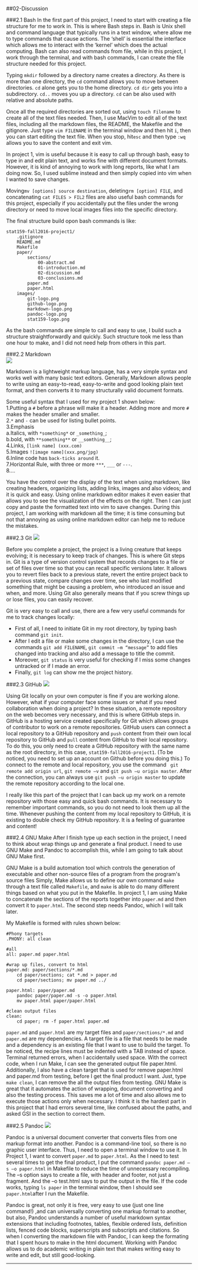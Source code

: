 ##02-Discussion  


###2.1 Bash
In the first part of this project, I need to start with creating a file structure for me to work in. This is where Bash steps in. Bash is Unix shell and command language that typically runs in a text window, where allow me to type commands that cause actions. The ‘shell’ is essential the interface which allows me to interact with the ‘kernel’ which does the actual computing. Bash can also read commands from file, while in this project, I work through the terminal, and with bash commands, I can create the file structure needed for this project.

Typing `mkdir` followed by a directory name creates a directory. As there is more than one directory, the `cd` command allows you to move between directories. `cd` alone gets you to the home directory. `cd dir` gets you into a subdirectory. `cd..` moves you up a directory. `cd` can be also used with relative and absolute paths.

Once all the required directories are sorted out, using `touch Filename` to create all of the text files needed. Then, I use MacVim to edit all of the text files, including all the markdown files, the README, the Makefile and the gitignore. Just type `vim FILENAME` in the terminal window and then hit `i`, then you can start editing the text file. When you stop, hit`esc` and then type `:wq` allows you to save the content and exit vim. 

In project 1, vim is useful because it is easy to call up through bash, easy to type in and edit plain text, and works fine with different document formats. However, it is kind of annoying to work with long reports, like what I am doing now. So, I used sublime instead and then simply copied into vim when I wanted to save changes. 

Moving`mv [options] source destination`, deleting`rm [option] FILE`, and concatenating `cat FILES > FIL2` files are also useful bash commands for this project, especially if you accidentally put the files under the wrong directory or need to move local images files into the specific directory. 

The final structure build opon bash commands is like:
```
stat159-fall2016-project1/
	.gitignore
	README.md
	Makefile
	paper/
		sections/
			00-abstract.md
			01-introduction.md
			02-discussion.md
			03-conclusions.md
		paper.md
		paper.html
	images/
		git-logo.png
		github-logo.png
		markdown-logo.png
		pandoc-logo.png
		stat159-logo.png
```

As the bash commands are simple to call and easy to use, I build such a structure straightforwardly and quickly. Such structure took me less than one hour to make, and I did not need help from others in this part.


###2.2 Markdown  
![](https://raw.githubusercontent.com/ucb-stat159/stat159-fall-2016/master/projects/proj01/images/markdown-logo.png)

Markdown is a lightweight markup language, has a very simple syntax and works well with many basic text editors. Generally, Markdown allows people to write using an easy-to-read, easy-to-write and good looking plain text format, and then converts it to many structurally valid document formats.

Some useful syntax that I used for my project 1 shown below:  
1.Putting a `#` before a phrase will make it a header. Adding more and more `#` makes the header smaller and smaller.  
2.`*` and `-` can be used for listing bullet points.  
3.Emphasis  
		a.Italics, with `*something*` or `_something_`;  
		b.bold, with `**something**` or `__somthing__`;  
4.Links, `[link name] (xxx.com)`  
5.Images `![image name](xxx.png/jpg)`  
6.Inline code has `back-ticks around` it.  
7.Horizontal Rule, with three or more `***`, `___` or `---`.  
8....  

You have the control over the display of the text when using markdown, like creating headers, organizing lists, adding links, images and also videos; and it is quick and easy. Using online markdown editor makes it even easier that allows you to see the visualization of the effects on the right. Then I can just copy and paste the formatted text into vim to save changes. During this project, I am working with markdown all the time; it is time consuming but not that annoying as using online markdown editor can help me to reduce the mistakes.  


###2.3 Git
![]( https://raw.githubusercontent.com/ucb-stat159/stat159-fall-2016/master/projects/proj01/images/git-logo.png)  

Before you complete a project, the project is a living creature that keeps evolving; it is necessary to keep track of changes. This is where Git steps in. Git is a type of version control system that records changes to a file or set of files over time so that you can recall specific versions later. It allows you to revert files back to a previous state, revert the entire project back to a previous state, compare changes over time, see who last modified something that might be causing a problem, who introduced an issue and when, and more. Using Git also generally means that if you screw things up or lose files, you can easily recover. 

Git is very easy to call and use, there are a few very useful commands for me to track changes locally:  
* First of all, I need to initiate Git in my root directory, by typing bash command `git init`.  
* After I edit a file or make some changes in the directory, I can use the commands `git add FILENAME`, `git commit –m “message”` to add files changed into tracking and also add a message to title the commit.  
* Moreover, `git status` is very useful for checking if I miss some changes untracked or if I made an error.  
* Finally, `git log` can show me the project history. 


###2.3 GitHub
![](https://raw.githubusercontent.com/ucb-stat159/stat159-fall-2016/master/projects/proj01/images/github-logo.png)  

Using Git locally on your own computer is fine if you are working alone. However, what if your computer face some issues or what if you need collaboration when doing a project? In these situation, a remote repository on the web becomes very necessary, and this is where GitHub steps in. GitHub is a hosting service created specifically for Git which allows groups of contributor to work on a remote repositories. GitHub users can connect a local repository to a GitHub repository and `push` content from their own local repository to GitHub and `pull` content from GitHub to their local repository. To do this, you only need to create a GitHub repository with the same name as the root directory, in this case, `stat159-fall2016-project1`. (To be noticed, you need to set up an account on Github before you doing this.) To connect to the remote and local repository, you use the command ` git remote add origin url`, `git remote –v` and `git push –u origin master`. After the connection, you can always use `git push –u origin master` to update the remote repository according to the local one. 

I really like this part of the project that I can back up my work on a remote repository with those easy and quick bash commands. It is necessary to remember important commands, so you do not need to look them up all the time.  Whenever pushing the content from my local repository to GitHub, it is existing to double check my GitHub repository. It is a feeling of guarantee and content!

###2.4 GNU Make
After I finish type up each section in the project, I need to think about wrap things up and generate a final product. I need to use GNU Make and Pandoc to accomplish this, while I am going to talk about GNU Make first. 

GNU Make is a build automation tool which controls the generation of executable and other non-source files of a program from the program's source files Simply, Make allows us to define our own command `make` through a text file called `Makefile`, and `make` is able to do many different things based on what you put in the Makefile. In project 1, I am using Make to concatenate the sections of the reports together into `paper.md` and then convert it to `paper.html`. The second step needs Pandoc, which I will talk later. 

My Makefile is formed with rules shown below:
```
#Phony targets
.PHONY: all clean

#all
all: paper.md paper.html

#wrap up files, convert to html
paper.md: paper/sections/*.md
	cd paper/sections; cat *.md > paper.md
	cd paper/sections; mv paper.md ../

paper.html: paper/paper.md
	pandoc paper/paper.md -s -o paper.html
	mv paper.html paper/paper.html

#clean output files
clean:
	cd paper; rm -f paper.html paper.md 
``` 
`paper.md` and `paper.html` are my target files and `paper/sections/*.md` and `paper.md` are my dependencies. A target file is a file that needs to be made and a dependency is an existing file that I want to use to build the target. To be noticed, the recipe lines must be indented with a TAB instead of space. Terminal returned errors, when I accidentally used space. With the correct code, when I run Make, I can see the generated output file paper.html. Additionally, I also have a clean target that is used for remove paper.html and paper.md from testing, before I get the final product I want. Just, type `make clean`, I can remove the all the output files from testing. GNU Make is great that it automates the action of wrapping, document converting and also the testing process. This saves me a lot of time and also allows me to execute those actions only when necessary. I think it is the hardest part in this project that I had errors several time, like confused about the paths,  and asked GSI in the section to correct them.


###2.5 Pandoc
![]( https://raw.githubusercontent.com/ucb-stat159/stat159-fall-2016/master/projects/proj01/images/pandoc-logo.png)  

Pandoc is a universal document converter that converts files from one markup format into another. Pandoc is a command-line tool, so there is no graphic user interface. Thus, I need to open a terminal window to use it. In Project 1, I want to convert `paper.md` to `paper.html`. As the I need to test several times to get the final product, I put the command `pandoc paper.md –s –o paper.html` in Makefile to reduce the time of unnecessary recompiling. The –s option says to create a file, with header and footer, not just a fragment. And the –o test.html says to put the output in the file. If the code works, typing `ls paper` in the terminal window, then I should see `paper.html`after I run the Makefile.

Pandoc is great, not only it is free, very easy to use (just one line command!) ,and can universally converting one markup format to another, but also, Pandoc understands a number of useful markdown syntax extensions that including footnotes, tables, flexible ordered lists, definition lists, fenced code blocks, superscripts and subscripts and citations. So when I converting the markdown file with Pandoc, I can keep the formating that I spent hours to make in the html document. Working with Pandoc allows us to do academic writing in plain text that makes writing easy to write and edit, but still good-looking.

---
